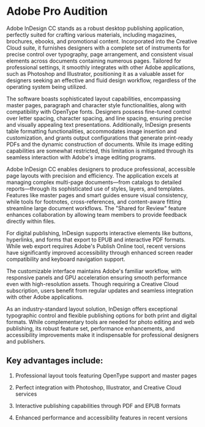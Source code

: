 # Adobe Pro Audition
Adobe InDesign CC stands as a robust desktop publishing application, perfectly suited for crafting various materials, including magazines, brochures, ebooks, and promotional content. Incorporated into the Creative Cloud suite, it furnishes designers with a complete set of instruments for precise control over typography, page arrangement, and consistent visual elements across documents containing numerous pages. Tailored for professional settings, it smoothly integrates with other Adobe applications, such as Photoshop and Illustrator, positioning it as a valuable asset for designers seeking an effective and fluid design workflow, regardless of the operating system being utilized.

The software boasts sophisticated layout capabilities, encompassing master pages, paragraph and character style functionalities, along with compatibility with OpenType fonts. Designers possess fine-tuned control over letter spacing, character spacing, and line spacing, ensuring precise and visually appealing text presentations. Additionally, InDesign presents table formatting functionalities, accommodates image insertion and customization, and grants output configurations that generate print-ready PDFs and the dynamic construction of documents. While its image editing capabilities are somewhat restricted, this limitation is mitigated through its seamless interaction with Adobe's image editing programs.





Adobe InDesign CC enables designers to produce professional, accessible page layouts with precision and efficiency. The application excels at managing complex multi-page documents—from catalogs to detailed reports—through its sophisticated use of styles, layers, and templates. Features like master pages and smart guides ensure visual consistency, while tools for footnotes, cross-references, and content-aware fitting streamline large document workflows. The "Shared for Review" feature enhances collaboration by allowing team members to provide feedback directly within files.

For digital publishing, InDesign supports interactive elements like buttons, hyperlinks, and forms that export to EPUB and interactive PDF formats. While web export requires Adobe's Publish Online tool, recent versions have significantly improved accessibility through enhanced screen reader compatibility and keyboard navigation support.

The customizable interface maintains Adobe's familiar workflow, with responsive panels and GPU acceleration ensuring smooth performance even with high-resolution assets. Though requiring a Creative Cloud subscription, users benefit from regular updates and seamless integration with other Adobe applications.

As an industry-standard layout solution, InDesign offers exceptional typographic control and flexible publishing options for both print and digital formats. While complementary tools are needed for photo editing and web publishing, its robust feature set, performance enhancements, and accessibility improvements make it indispensable for professional designers and publishers.

## Key advantages include:

1. Professional layout tools featuring OpenType support and master pages

2. Perfect integration with Photoshop, Illustrator, and Creative Cloud services

3. Interactive publishing capabilities through PDF and EPUB formats

4. Enhanced performance and accessibility features in recent versions
